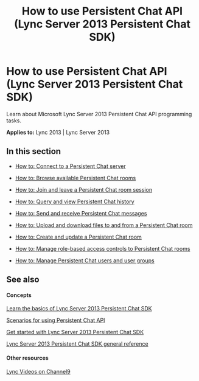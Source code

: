 ﻿---
title: How to use Persistent Chat API (Lync Server 2013 Persistent Chat SDK)
TOCTitle: How to use Persistent Chat API
ms:assetid: cf15cfd4-0814-4298-a610-c8e53c1ed58f
ms:mtpsurl: https://msdn.microsoft.com/library/Dn465905(v=office.15)
ms:contentKeyID: 57101399
ms.date: 07/24/2014
mtps_version: v=office.15
---

# How to use Persistent Chat API (Lync Server 2013 Persistent Chat SDK)

Learn about Microsoft Lync Server 2013 Persistent Chat API programming tasks.


**Applies to:** Lync 2013 | Lync Server 2013

## In this section

  - [How to: Connect to a Persistent Chat server](how-to-connect-to-a-persistent-chat-server.md)

  - [How to: Browse available Persistent Chat rooms](how-to-browse-available-persistent-chat-rooms.md)

  - [How to: Join and leave a Persistent Chat room session](how-to-join-and-leave-a-persistent-chat-room-session.md)

  - [How to: Query and view Persistent Chat history](how-to-query-and-view-persistent-chat-history.md)

  - [How to: Send and receive Persistent Chat messages](how-to-send-and-receive-persistent-chat-messages.md)

  - [How to: Upload and download files to and from a Persistent Chat room](how-to-upload-and-download-files-to-and-from-a-persistent-chat-room.md)

  - [How to: Create and update a Persistent Chat room](how-to-create-and-update-a-persistent-chat-room.md)

  - [How to: Manage role-based access controls to Persistent Chat rooms](how-to-manage-role-based-access-controls-to-persistent-chat-rooms.md)

  - [How to: Manage Persistent Chat users and user groups](how-to-manage-persistent-chat-users-and-user-groups.md)

## See also

#### Concepts

[Learn the basics of Lync Server 2013 Persistent Chat SDK](learn-the-basics-of-lync-server-2013-persistent-chat-sdk.md)

[Scenarios for using Persistent Chat API](scenarios-for-using-persistent-chat-api.md)

[Get started with Lync Server 2013 Persistent Chat SDK](get-started-with-lync-server-2013-persistent-chat-sdk.md)

[Lync Server 2013 Persistent Chat SDK general reference](lync-server-2013-persistent-chat-sdk-general-reference.md)

#### Other resources

[Lync Videos on Channel9](http://channel9.msdn.com/tags/lync)


